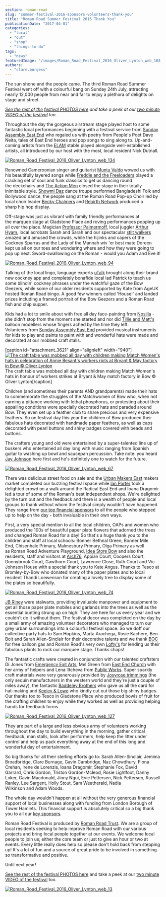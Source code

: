 ```yaml
---
section: roman-road
slug: "summer-festival-2016-sponsors-volunteers-thank-you"
title: "Roman Road Summer Festival 2016 Thank You"
publicationDate: "2017-04-01"
categories: 
  - "local"
  - "out"
  - "shop"
  - "things-to-do"
tags: 
  - "news"
featuredImage: "/images/Roman_Road_Festival_2016_Oliver_Lynton_web_108.jpg"
authors: 
  - "clare.burgess"
---
```


The sun shone and the people came. The third Roman Road Summer Festival went off with a colourful bang on Sunday 24th July, attracting nearly 12,000 people from near and far to enjoy a plethora of delights on stage and street.

_[See the rest of the festival PHOTOS here](https://romanroadlondon.com/summer-festival-2016-pictures/) and take a peek at our [two minute VIDEO of the festival](https://romanroadlondon.com/festival-2016-video/) too._

Throughout the day the gorgeous airstream stage played host to some fantastic local performances beginning with a festival service from [Sunday Assembly East End](https://nationbuilder.sundayassembly.com/londoneastend_beginnings) who regaled us with poetry from People's Poet Dave Neita, tales of East End heroes and pop songs to sing along to. Up-and-coming artists from the [ELAM](https://www.elam.co.uk) stable played alongside well-established artists, all introduced by our host with the most, local resident Nick Dutnall.

[![Roman_Road_Festival_2016_Oliver_Lynton_web_134](/images/Roman_Road_Festival_2016_Oliver_Lynton_web_134-1024x683.jpg)](https://romanroadlondon.com/wp-content/uploads/2016/07/Roman_Road_Festival_2016_Oliver_Lynton_web_134.jpg)

Renowned Cameroonian singer and guitarist [Muntu Valdo](https://www.muntuvaldo.co.uk) wowed us with his beautifully layered songs while [Freddie and the Freeloaders](https://freddieandthefreeloaders.com) played a cracking set of soul and funk classics to get us dancing round the deckchairs and [The Action Men](https://www.facebook.com/TheActionMen/) closed the stage in their totally inimitable style. [Showmi Daz](https://www.showmidas.com/) dance troupe performed Bangladeshi Folk and Bollywood dance, the people sang at the Roman Road Pop-up Choir led by local choir leader [Becky Chalmers](https://www.beckychalmers.com) and [Rebirth Network](https://www.rebirthdance.com) produced a sharp hip hop display.

Off-stage was just as vibrant with family friendly performances at the marquee stage at Gladstone Place and roving performances popping up all over the place. Magician [Professor Palmermoff](https://palmermoff.com), local juggler [Arthur Hyam](https://www.arthurhyamcircus.com), local acrobats Sarah and Sarah and our spectacular [stilt walkers](https://fipa.org.uk) amazed and amused the crowds, while the hijinks and capers of the Cockney Sparras and the Lady of the Mannah wiv 'er best mate Doreen kept us all on our toes and wondering where and how they were going to pop up next. Sword-swallowing on the Roman - would you Adam and Eve it!

[![Roman_Road_Festival_2016_Oliver_Lynton_web_94](/images/Roman_Road_Festival_2016_Oliver_Lynton_web_94-1024x683.jpg)](https://romanroadlondon.com/wp-content/uploads/2016/07/Roman_Road_Festival_2016_Oliver_Lynton_web_94.jpg)

Talking of the local lingo, language experts [uTalk](https://utalk.com/en) brought along their brand new cockney app and completely bonafide local lad Patrick to teach us some blindin' cockney phrases under the watchful gaze of the Bow Geezers, while some of our older residents supported by Kate from AgeUK hosted Roman Road bingo. A good few winners called 'House!' and landed prizes including a framed portrait of the Bow Geezers and a Roman Road fish and chip supper.

Kids had a lot to smile about with free all day face-painting from [Nosilla](https://www.facebook.com/Nosila-Facepainting-138427733030411/) - she didn't stop from the moment she started and nor did [Tillie and Matt](https://www.tillieandmatt.co.uk)['s](https://www.tillieandmatt.co.uk) balloon modellers whose fingers ached by the time they left. Volunteers from [Sunday Assembly East End](https://nationbuilder.sundayassembly.com/londoneastend_beginnings) provided musical instruments for kids to play and paints to paint with and wonderful hats were made and decorated at our mobbed craft stalls.

\[caption id="attachment\_3621" align="alignleft" width="940"\][![The craft table was mobbed all day with children making Match Women's hats in celebration of Annie Besant's workers riots at Bryant & May factory in Bow © Oliver Lynton](/images/Roman_Road_Festival_2016_Oliver_Lynton_web_111-1024x683.jpg)](https://romanroadlondon.com/wp-content/uploads/2016/07/Roman_Road_Festival_2016_Oliver_Lynton_web_111.jpg) The craft table was mobbed all day with children making Match Women's hats in honour of workers strikes at Bryant & May match factory in Bow © Oliver Lynton\[/caption\]

Children (and sometimes their parents AND grandparents) made their hats to commemorate the struggles of the Matchwomen of Bow who, when not earning a pittance working with lethal phosphorus, or protesting about their appalling conditions wore specially decorated hats and paraded around Bow. They even set up a feather club to share precious and very expensive feathers. So on festival day this year the children of Bow produced their fabulous hats decorated with handmade paper feathers, as well as caps decorated with pearl buttons and shiny badges covered with beads and buttons.

The crafters young and old were entertained by a super-talented line up of buskers who entertained all day long with music ranging from Spanish guitar to washing up bowl and saucepan percussion. Take note: you heard [Jay Johnson](https://www.jayjohnson.co.uk) here first and he's definitely one to watch for the future.

[![Roman_Road_Festival_2016_Oliver_Lynton_web_67](/images/Roman_Road_Festival_2016_Oliver_Lynton_web_67-1024x683.jpg)](https://romanroadlondon.com/wp-content/uploads/2016/07/Roman_Road_Festival_2016_Oliver_Lynton_web_67.jpg)

There was delicious street food on sale and the [Urban Makers East](https://urbanmakerseast.co.uk) makers market completed our buzzing festival space while [Ian Porter](https://londontownwalks.com) took a delighted crowd on a walk around the Radical East End and Ioana Dragomir led a tour of some of the Roman's best Independent shops. We're delighted by the turn out and the feedback and there is a wealth of people and local groups to thank without whom the festival simply wouldn't have happened. They range from [our top financial sponsors](https://romanroadlondon.com/sponsors-and-partners/) to all the people who stepped up to help on the day - both invaluable in their own ways.

First, a very special mention to all the local children, OAPs and women who produced the 100s of beautiful paper plate flowers that adorned the trees and changed Roman Road for a day! So that's a huge thank you to the children and staff at local schools: Bonner Bethnal Green, Bonner Mile End, Chisenhale Primary, Malmesbury Primary, Olga Primary as well as Roman Road Adventure Playground, [Idea Store Bow](https://www.ideastore.co.uk/idea-store-bow) and also the residents, staff and visitors at [Arch76](https://www.arch76.co.uk), Appian Court, Coopers Court, Donnybrook Court, Gawthorn Court, Lawrence Close, Ruth Court and Vic Johnson House with a special thank you to Kate Angus. Thanks to Tesco at Bromley-by-Bow who donated many of the paper plates and to local resident Thandi Loewenson for creating a lovely tree to display some of the plates so beautifully.

[![Roman_Road_Festival_2016_Oliver_Lynton_web_74](/images/Roman_Road_Festival_2016_Oliver_Lynton_web_74-1024x683.jpg)](https://romanroadlondon.com/wp-content/uploads/2016/07/Roman_Road_Festival_2016_Oliver_Lynton_web_74.jpg)

[JB Riney](https://www.jbriney.co.uk) were stalwarts, providing invaluable manpower and equipment to get all those paper plate mobiles and garlands into the trees as well as the essential bunting strung up on high. They are here for us every year and we couldn't do it without them. The festival decor was completed on the day by a small army of amazing volunteer decorators who managed to turn our grey urban surroundings into a colourful festival space. So we doff our collective party hats to Sam Hopkins, Marta Arachega, Rosie Kachere, Ben Bolt and Sarah Allen-Sinclair for their decorative talents and we thank [BOC](https://www.boconline.co.uk/en/index.html) for free balloon gas and Roman Road's very own [Lofty's](https://www.facebook.com/loftysfurniture/) for lending us their fabulous plants to rock our marquee stage. Thanks chaps!

The fantastic crafts were created in conjunction with our talented craftsters Di Jones from [Emergency Exit Arts](https://www.eea.org.uk), Mel Green from [East End Church](https://www.eastendchurch.co.uk/welcome.htm) with her army of helpers and Lena Iltcheva from [Public Works](https://www.publicworksgroup.net). Super sparkly craft materials were very generously provided by [Josyrose trimmings](https://www.josyrose.com) (the only sequin manufacturers in the western world and they're just a couple of miles away), the fantastic [Baddeley Brothers](https://www.baddeleybrothers.com) who gave us all the card for hat-making and [Keeley & Lowe](https://www.keeleylowe.com) who kindly cut out those big shiny badges. Our thanks too to Tesco in Gladstone Place who produced bowls of fruit for the crafting children to enjoy while they worked as well as providing helping hands for feedback forms.

[![Roman_Road_Festival_2016_Oliver_Lynton_web_127](/images/Roman_Road_Festival_2016_Oliver_Lynton_web_127-1024x683.jpg)](https://romanroadlondon.com/wp-content/uploads/2016/07/Roman_Road_Festival_2016_Oliver_Lynton_web_127.jpg)

They are part of a large and less obvious army of volunteers working throughout the day to build everything in the morning, gather critical feedback, man stalls, look after performers, help keep the litter under control and help us pack everything away at the end of this long and wonderful day of entertainment.

So big thanks for all their sterling efforts go to: Sarah Allen-Sinclair, Jemima Broadbridge, Clare Burnage, Gavin Cambridge, Naz Chowdhury, Fiona Crehan, Irene de Lorenzis, Ioana Dragomir, Stephanie Fox, David Garrard, Chris Gordon, Triston Gordon-Mcleod, Rosie Lightfoot, Danny Loker, Gavin Macdonald, Jinny Ngui, Evie Pettersen, Nick Pettersen, Russell Ranley, Lee Sargent, Holly Stout, Sam Weatherald, Nadia Wilkinson and Adam Woods.

The whole day wouldn't happen at all without the very generous financial support of local businesses along with funding from London Borough of Tower Hamlets. This financial support is absolutely critical so a big thank you to all our [key sponsors](https://romanroadlondon.com/sponsors-and-partners/).

Roman Road Festival is produced by [Roman Road Trust](https://www.romanroadtrust.co.uk). We are a group of local residents seeking to help improve Roman Road with our various projects and bring local people together at our events. We welcome local people to join us; either the core team or just to give an hour or two at events. Every little really does help so please don't hold back from stepping up! It's a lot of fun and a source of great pride to be involved in something so transformative and positive.

Until next year!

[See the rest of the festival PHOTOS here](https://romanroadlondon.com/summer-festival-2016-pictures/) and take a peek at our [two minute VIDEO of the festival](https://romanroadlondon.com/festival-2016-video/) too.

[![Roman_Road_Festival_2016_Oliver_Lynton_web_13](/images/Roman_Road_Festival_2016_Oliver_Lynton_web_13-1024x683.jpg)](https://romanroadlondon.com/wp-content/uploads/2016/07/Roman_Road_Festival_2016_Oliver_Lynton_web_13.jpg)

